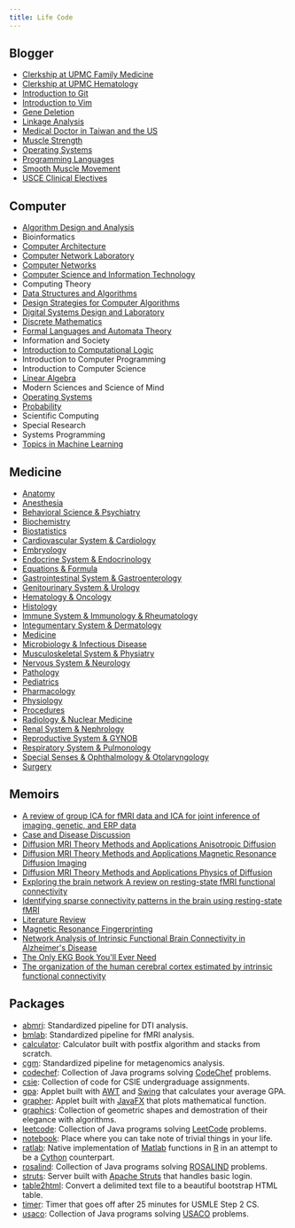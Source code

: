 ```yaml
---
title: Life Code
---
```


## Blogger

- [Clerkship at UPMC Family Medicine](Blogger/Clerkship%20at%20UPMC%20Family%20Medicine.pdf)
- [Clerkship at UPMC Hematology](Blogger/Clerkship%20at%20UPMC%20Hematology.pdf)
- [Introduction to Git](Blogger/Introduction%20to%20Git.html)
- [Introduction to Vim](Blogger/Introduction%20to%20Vim.html)
- [Gene Deletion](Blogger/Gene%20Deletion.html)
- [Linkage Analysis](Blogger/Linkage%20Analysis.html)
- [Medical Doctor in Taiwan and the US](Blogger/Medical%20Doctor%20in%20Taiwan%20and%20the%20US.html)
- [Muscle Strength](Blogger/Muscle%20Strength.html)
- [Operating Systems](Blogger/Operating%20Systems.html)
- [Programming Languages](Blogger/Programming%20Languages.html)
- [Smooth Muscle Movement](Blogger/Smooth%20Muscle%20Movement.html)
- [USCE Clinical Electives](Blogger/USCE%20Clinical%20Electives.html)

## Computer

- [Algorithm Design and Analysis](Computer/Algorithm%20Design%20and%20Analysis.html)
- Bioinformatics
- [Computer Architecture](Computer/Computer%20Architecture.html)
- [Computer Network Laboratory](Computer/Computer%20Network%20Laboratory.html)
- [Computer Networks](Computer/Computer%20Networks.html)
- [Computer Science and Information Technology](Computer/Computer%20Science%20and%20Information%20Technology.html)
- Computing Theory
- [Data Structures and Algorithms](Computer/Data%20Structures%20and%20Algorithms.html)
- [Design Strategies for Computer Algorithms](Computer/Design%20Strategies%20for%20Computer%20Algorithms.html)
- [Digital Systems Design and Laboratory](Computer/Digital%20Systems%20Design%20and%20Laboratory.html)
- [Discrete Mathematics](Computer/Discrete%20Mathematics.html)
- [Formal Languages and Automata Theory](Computer/Formal%20Languages%20and%20Automata%20Theory.html)
- Information and Society
- [Introduction to Computational Logic](Computer/Introduction%20to%20Computational%20Logic.html)
- Introduction to Computer Programming
- Introduction to Computer Science
- [Linear Algebra](Computer/Linear%20Algebra.html)
- Modern Sciences and Science of Mind
- [Operating Systems](Computer/Operating%20Systems.html)
- [Probability](Computer/Probability.html)
- Scientific Computing
- Special Research
- Systems Programming
- [Topics in Machine Learning](Computer/Topics%20in%20Machine%20Learning.html)

## Medicine

- [Anatomy](Medicine/Anatomy.html)
- [Anesthesia](Medicine/Anesthesia.html)
- [Behavioral Science & Psychiatry](Medicine/Behavioral%20Science%20&%20Psychiatry.html)
- [Biochemistry](Medicine/Biochemistry.html)
- [Biostatistics](Medicine/Biostatistics.html)
- [Cardiovascular System & Cardiology](Medicine/Cardiovascular%20System%20&%20Cardiology.html)
- [Embryology](Medicine/Embryology.html)
- [Endocrine System & Endocrinology](Medicine/Endocrine%20System%20&%20Endocrinology.html)
- [Equations & Formula](Medicine/Equations%20&%20Formula.html)
- [Gastrointestinal System & Gastroenterology](Medicine/Gastrointestinal%20System%20&%20Gastroenterology.html)
- [Genitourinary System & Urology](Medicine/Genitourinary%20System%20&%20Urology.html)
- [Hematology & Oncology](Medicine/Hematology%20&%20Oncology.html)
- [Histology](Medicine/Histology.html)
- [Immune System & Immunology & Rheumatology](Medicine/Immune%20System%20&%20Immunology%20&%20Rheumatology.html)
- [Integumentary System & Dermatology](Medicine/Integumentary%20System%20&%20Dermatology.html)
- [Medicine](Medicine/Medicine.html)
- [Microbiology & Infectious Disease](Medicine/Microbiology%20&%20Infectious%20Disease.html)
- [Musculoskeletal System & Physiatry](Medicine/Musculoskeletal%20System%20&%20Physiatry.html)
- [Nervous System & Neurology](Medicine/Nervous%20System%20&%20Neurology.html)
- [Pathology](Medicine/Pathology.html)
- [Pediatrics](Medicine/Pediatrics.html)
- [Pharmacology](Medicine/Pharmacology.html)
- [Physiology](Medicine/Physiology.html)
- [Procedures](Medicine/Procedures.html)
- [Radiology & Nuclear Medicine](Medicine/Radiology%20&%20Nuclear%20Medicine.html)
- [Renal System & Nephrology](Medicine/Renal%20System%20&%20Nephrology.html)
- [Reproductive System & GYNOB](Medicine/Reproductive%20System%20&%20GYNOB.html)
- [Respiratory System & Pulmonology](Medicine/Respiratory%20System%20&%20Pulmonology.html)
- [Special Senses & Ophthalmology & Otolaryngology](Medicine/Special%20Senses%20&%20Ophthalmology%20&%20Otolaryngology.html)
- [Surgery](Medicine/Surgery.html)

## Memoirs

- [A review of group ICA for fMRI data and ICA for joint inference of imaging, genetic, and ERP data](Memoirs/A%20review%20of%20group%20ICA%20for%20fMRI%20data%20and%20ICA%20for%20joint%20inference%20of%20imaging,%20genetic,%20and%20ERP%20data.pdf)
- [Case and Disease Discussion](Memoirs/Case%20and%20Disease%20Discussion.html)
- [Diffusion MRI Theory Methods and Applications Anisotropic Diffusion](Memoirs/Diffusion%20MRI%20Theory%20Methods%20and%20Applications%20Anisotropic%20Diffusion.pdf)
- [Diffusion MRI Theory Methods and Applications Magnetic Resonance Diffusion Imaging](Memoirs/Diffusion%20MRI%20Theory%20Methods%20and%20Applications%20Magnetic%20Resonance%20Diffusion%20Imaging.pdf)
- [Diffusion MRI Theory Methods and Applications Physics of Diffusion](Memoirs/Diffusion%20MRI%20Theory%20Methods%20and%20Applications%20Physics%20of%20Diffusion.pdf)
- [Exploring the brain network A review on resting-state fMRI functional connectivity](Memoirs/Exploring%20the%20brain%20network%20A%20review%20on%20resting-state%20fMRI%20functional%20connectivity.pdf)
- [Identifying sparse connectivity patterns in the brain using resting-state fMRI](Memoirs/Identifying%20sparse%20connectivity%20patterns%20in%20the%20brain%20using%20resting-state%20fMRI.pdf)
- [Literature Review](Memoirs/Literature%20Review.html)
- [Magnetic Resonance Fingerprinting](Memoirs/Magnetic%20Resonance%20Fingerprinting.pdf)
- [Network Analysis of Intrinsic Functional Brain Connectivity in Alzheimer's Disease](Memoirs/Network%20Analysis%20of%20Intrinsic%20Functional%20Brain%20Connectivity%20in%20Alzheimer's%20Disease.pdf)
- [The Only EKG Book You'll Ever Need](Memoirs/The%20Only%20EKG%20Book%20You'll%20Ever%20Need.pdf)
- [The organization of the human cerebral cortex estimated by intrinsic functional connectivity](Memoirs/The%20organization%20of%20the%20human%20cerebral%20cortex%20estimated%20by%20intrinsic%20functional%20connectivity.pdf)

## Packages

- [abmri](Packages/abmri): Standardized pipeline for DTI analysis.
- [bmlab](Packages/bmlab): Standardized pipeline for fMRI analysis.
- [calculator](Packages/calculator): Calculator built with postfix algorithm and stacks from scratch.
- [cgm](Packages/cgm): Standardized pipeline for metagenomics analysis.
- [codechef](https://github.com/b00401062/b00401062.github.io/tree/master/Packages/codechef): Collection of Java programs solving [CodeChef](https://www.codechef.com) problems.
- [csie](https://github.com/b00401062/b00401062.github.io/tree/master/Packages/csie): Collection of code for CSIE undergraduage assignments.
- [gpa](https://github.com/b00401062/b00401062.github.io/tree/master/Packages/gpa): Applet built with [AWT](https://en.wikipedia.org/wiki/Abstract_Window_Toolkit) and [Swing](https://en.wikipedia.org/wiki/Swing_(Java)) that calculates your average GPA.
- [grapher](https://github.com/b00401062/b00401062.github.io/tree/master/Packages/grapher): Applet built with [JavaFX](https://en.wikipedia.org/wiki/JavaFX) that plots mathematical function.
- [graphics](Packages/graphics): Collection of geometric shapes and demostration of their elegance with algorithms.
- [leetcode](https://github.com/b00401062/b00401062.github.io/tree/master/Packages/leetcode): Collection of Java programs solving [LeetCode](https://leetcode.com/problemset/all/) problems.
- [notebook](Packages/notebook): Place where you can take note of trivial things in your life.
- [ratlab](Packages/ratlab): Native implementation of [Matlab](https://www.mathworks.com) functions in [R](https://www.r-project.org) in an attempt to be a [Cython](http://cython.org) counterpart.
- [rosalind](https://github.com/b00401062/b00401062.github.io/tree/master/Packages/rosalind): Collection of Java programs solving [ROSALIND](http://rosalind.info/problems/locations/) problems.
- [struts](https://github.com/b00401062/b00401062.github.io/tree/master/Packages/struts): Server built with [Apache Struts](https://struts.apache.org) that handles basic login.
- [table2html](Packages/table2html): Convert a delimited text file to a beautiful bootstrap HTML table.
- [timer](Packages/timer): Timer that goes off after 25 minutes for USMLE Step 2 CS.
- [usaco](https://github.com/b00401062/b00401062.github.io/tree/master/Packages/usaco): Collection of Java programs solving [USACO](http://train.usaco.org/usacogate) problems.
